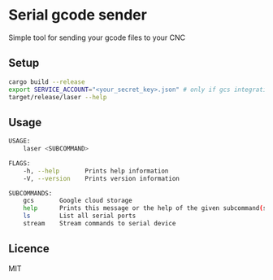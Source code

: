 # Serial gcode sender

Simple tool for sending your gcode files to your CNC

## Setup
```sh
cargo build --release
export SERVICE_ACCOUNT="<your_secret_key>.json" # only if gcs integration needed
target/release/laser --help
```

## Usage
```sh
USAGE:
    laser <SUBCOMMAND>

FLAGS:
    -h, --help       Prints help information
    -V, --version    Prints version information

SUBCOMMANDS:
    gcs       Google cloud storage
    help      Prints this message or the help of the given subcommand(s)
    ls        List all serial ports
    stream    Stream commands to serial device
```

## Licence
MIT
